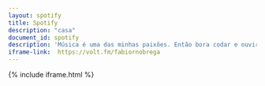 ```yaml
---
layout: spotify
title: Spotify
description: "casa"
document_id: spotify
description: 'Música é uma das minhas paixões. Então bora codar e ouvir música juntos?'
iframe-link:  https://volt.fm/fabiornobrega
---
```



{% include iframe.html %}